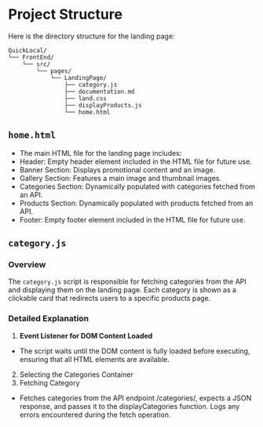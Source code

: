 # Project Structure
Here is the directory structure for the landing page:
```plaintext
QuickLocal/
└── FrontEnd/
    └── src/
        └── pages/
            └── LandingPage/
                ├── category.js
                ├── documentation.md
                ├── land.css
                ├── displayProducts.js
                └── home.html
```
## `home.html`
- The main HTML file for the landing page includes:
- Header: Empty header element included in the HTML file for future use.
- Banner Section: Displays promotional content and an image.
- Gallery Section: Features a main image and thumbnail images.
- Categories Section: Dynamically populated with categories fetched from an API.
- Products Section: Dynamically populated with products fetched from an API.
- Footer: Empty footer element included in the HTML file for future use.

## `category.js`
### Overview

The `category.js` script is responsible for fetching categories from the API and displaying them on the landing page. Each category is shown as a clickable card that redirects users to a specific products page.

### Detailed Explanation

1. **Event Listener for DOM Content Loaded**

  - The script waits until the DOM content is fully loaded before executing, ensuring that all HTML elements are available.

2. Selecting the Categories Container
3. Fetching Category
  - Fetches categories from the API endpoint /categories/, expects a JSON response, and passes it to the displayCategories function. Logs any errors encountered during the fetch operation.
